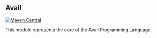 Avail
--------------------------------------------------------------------------------
[![Maven Central](https://img.shields.io/badge/maven--central-v1.6.1-0f824e)](https://search.maven.org/artifact/org.availlang/avail)

This module represents the core of the Avail Programming Language. 
